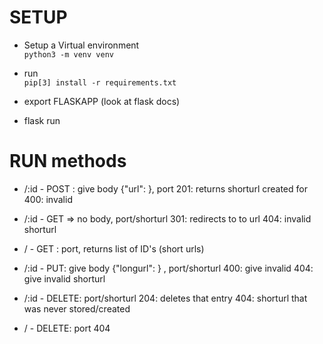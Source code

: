 # SETUP

* Setup a Virtual environment\
    `python3 -m venv venv`

* run\
`pip[3] install -r requirements.txt`

* export FLASKAPP (look at flask docs)

* flask run


# RUN methods

* /:id - POST : give body {"url": <some url>}, port
    201: returns shorturl created for <some url>
    400: invalid <some url>
* /:id - GET => no body, port/shorturl 
      301: redirects to to url 
      404: invalid shorturl
* / - GET : port, returns list of ID's (short urls)
* /:id - PUT: give body {"longurl": <some url>} , port/shorturl
    400: give invalid <some url>
    404: give invalid shorturl
    
* /:id - DELETE: port/shorturl
    204: deletes that entry 
    404: shorturl that was never stored/created
    
* / - DELETE: port
    404
